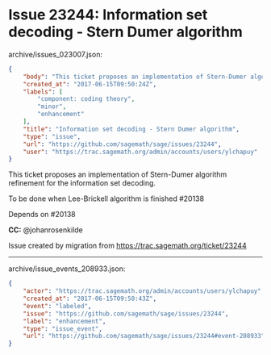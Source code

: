 # Issue 23244: Information set decoding - Stern Dumer algorithm

archive/issues_023007.json:
```json
{
    "body": "This ticket proposes an implementation of Stern-Dumer algorithm refinement for the information set decoding.\n\nTo be done when Lee-Brickell algorithm is finished #20138 \n\n\nDepends on #20138\n\n**CC:**  @johanrosenkilde\n\nIssue created by migration from https://trac.sagemath.org/ticket/23244\n\n",
    "created_at": "2017-06-15T09:50:24Z",
    "labels": [
        "component: coding theory",
        "minor",
        "enhancement"
    ],
    "title": "Information set decoding - Stern Dumer algorithm",
    "type": "issue",
    "url": "https://github.com/sagemath/sage/issues/23244",
    "user": "https://trac.sagemath.org/admin/accounts/users/ylchapuy"
}
```
This ticket proposes an implementation of Stern-Dumer algorithm refinement for the information set decoding.

To be done when Lee-Brickell algorithm is finished #20138 


Depends on #20138

**CC:**  @johanrosenkilde

Issue created by migration from https://trac.sagemath.org/ticket/23244





---

archive/issue_events_208933.json:
```json
{
    "actor": "https://trac.sagemath.org/admin/accounts/users/ylchapuy",
    "created_at": "2017-06-15T09:50:43Z",
    "event": "labeled",
    "issue": "https://github.com/sagemath/sage/issues/23244",
    "label": "enhancement",
    "type": "issue_event",
    "url": "https://github.com/sagemath/sage/issues/23244#event-208933"
}
```
